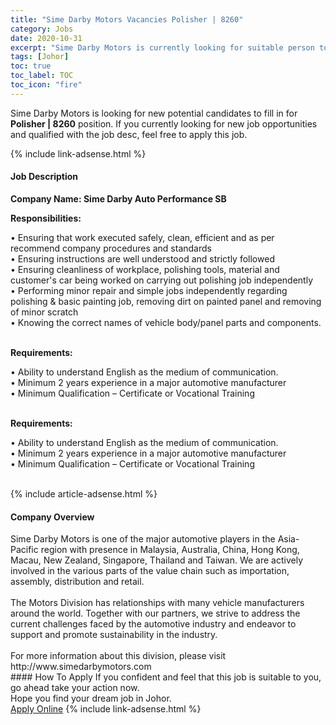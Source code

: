 ```yaml
---
title: "Sime Darby Motors Vacancies Polisher | 8260" 
category: Jobs 
date: 2020-10-31 
excerpt: "Sime Darby Motors is currently looking for suitable person to fill in the Polisher | 8260 which positioned at Johor" 
tags: [Johor] 
toc: true 
toc_label: TOC 
toc_icon: "fire" 
--- 
```


<p>Sime Darby Motors is looking for new potential candidates to fill in for <b>Polisher | 8260</b> position. If you currently looking for new job opportunities and qualified with the job desc, feel free to apply this job.
</p>{% include link-adsense.html %} 
<div><div><h4>Job Description</h4></div><div><div><span><div><p><b>Company Name: Sime Darby Auto Performance SB</b></p><p><strong>Responsibilities:</strong></p><p>&#8226;&#160;Ensuring that work executed safely, clean, efficient and as per recommend company procedures and standards<br>&#8226;&#160;Ensuring instructions are well understood and strictly followed<br>&#8226;&#160;Ensuring cleanliness of workplace, polishing tools, material and customer's car being worked on carrying out polishing job independently<br>&#8226;&#160;Performing minor repair and simple jobs independently regarding polishing &amp; basic painting job, removing dirt on painted panel and removing of minor scratch<br>&#8226;&#160;Knowing the correct names of vehicle body/panel parts and components.<br>&#160;</p><p><strong>Requirements:</strong></p><p>&#8226; Ability to understand English as the medium of communication.<br>&#8226; Minimum 2 years experience in a major automotive manufacturer<br>&#8226; Minimum Qualification &#8211; Certificate or Vocational Training<br>&#160;</p><p><strong>Requirements:</strong></p><p>&#8226; Ability to understand English as the medium of communication.<br>&#8226; Minimum 2 years experience in a major automotive manufacturer<br>&#8226; Minimum Qualification &#8211; Certificate or Vocational Training<br>&#160;</p></div></span></div></div></div> 
{% include article-adsense.html %} 
<div><div><h4>Company Overview</h4></div><div><div><span><div><div>
	Sime Darby Motors is one of the major automotive players in the Asia-Pacific region with presence in Malaysia, Australia, China, Hong Kong, Macau, New Zealand, Singapore, Thailand and Taiwan. We are actively involved in the various parts of the value chain such as importation, assembly, distribution and retail.</div>
<div>
<br>
	The Motors Division has relationships with many vehicle manufacturers around the world. Together with our partners, we strive to address the current challenges faced by the automotive industry and endeavor to support and promote sustainability in the industry.</div>
<div>
<br>
	For more information about this division, please visit http://www.simedarbymotors.com</div></div></span></div></div></div> 
#### How To Apply 
If you confident and feel that this job is suitable to you, go ahead take your action now. <br/> 
Hope you find your dream job in Johor. <br/> 
<a href="https://www.jobstreet.com.my/en/job/polisher-%7C-8260-4409619?jobId=jobstreet-my-job-4409619&sectionRank=7&token=0~837aa7a6-ebf5-41a2-82b3-100fc8d1ce8c&fr=SRP%20View%20In%20New%20Ta" class="btn btn--info" target="_blank" rel="nofollow noopenner">Apply Online</a> 
{% include link-adsense.html %} 